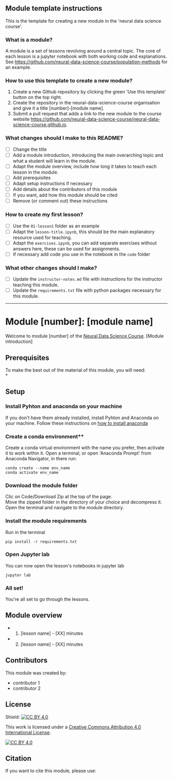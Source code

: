 [//]: # (You can remove theses instructions when you have setup the first version of the module)

## Module template instructions
This is the template for creating a new module in the 'neural data science course'.

### What is a module?
A module is a set of lessons revolving around a central topic. 
The core of each lesson is a jupyter notebook with both working code and explanations.
See https://github.com/neural-data-science-course/population-methods for an example.

### How to use this template to create a new module?
  1. Create a new Github repository by clicking the green 'Use this template' button on the top right.
  2. Create the repository in the neural-data-science-course organisation and give it a title [number]-[module name].
  3. Submit a pull request that adds a link to the new module to the course website https://github.com/neural-data-science-course/neural-data-science-course.github.io.

### What changes should I make to this README?
  - [ ] Change the title
  - [ ] Add a module introduction, introducing the main overarching topic and what a student will learn in the module.
  - [ ] Adapt the module overview, include how long it takes to teach each lesson in the module.
  - [ ] Add prerequisites
  - [ ] Adapt setup instructions if necessary
  - [ ] Add details about the contributors of this module
  - [ ] If you want, add how this module should be cited
  - [ ] Remove (or comment out) these instructions
 
### How to create my first lesson?
   - [ ] Use the `01-lesson1` folder as an example
   - [ ] Adapt the `lesson-title.ipynb`, this should be the main explanatory resource used for teaching.
   - [ ] Adapt the `exercises.ipynb`, you can add separate exercises without answers here, these can be used for assignments.
   - [ ] If necessary add code you use in the notebook in the `code` folder

### What other changes should I make?
   - [ ] Update the `instructor-notes.md` file with instructions for the instructor teaching this module.
   - [ ] Update the `requirements.txt` file with python packages necessary for this module.
----

# Module [number]: [module name] 
Welcome to module [number] of the [Neural Data Science Course]().
[Module introduction]

## Prerequisites
To make the best out of the material of this module, you will need:  
*

## Setup

### Install Pyhton and anaconda on your machine 
If you don't have them already installed, install Pyhton and Anaconda on your machine.
Follow these instructions on [how to install anaconda](https://docs.anaconda.com/anaconda/install/)

### Create a conda environment**
Create a conda virtual environment with the name you prefer, then activate it to work within it.
Open a terminal, or open 'Anaconda Prompt' from Anaconda Navigator, in there run:

```
conda create --name env_name
conda activate env_name
```


### Download the module folder
Clic on Code/Download Zip at the top of the page.  
Move the zipped folder in the directory of your choice and decompress it.  
Open the terminal and navigate to the module directory.

### Install the module requirements

Run in the terminal

```
pip install -r requirements.txt
```

### Open Jupyter lab
You can now open the lesson's notebooks in jupyter lab
```
jupyter lab
```

### All set!
You're all set to go through the lessons.

## Module overview
* 01. [lesson name] - [XX] minutes
* 02. [lesson name] - [XX] minutes


## Contributors
This module was created by:  
* contributor 1  
* contributor 2  

## License


Shield: [![CC BY 4.0][cc-by-shield]][cc-by]

This work is licensed under a
[Creative Commons Attribution 4.0 International License][cc-by].

[![CC BY 4.0][cc-by-image]][cc-by]

[cc-by]: http://creativecommons.org/licenses/by/4.0/
[cc-by-image]: https://i.creativecommons.org/l/by/4.0/88x31.png
[cc-by-shield]: https://img.shields.io/badge/License-CC%20BY%204.0-lightgrey.svg

## Citation
If you want to cite this module, please use:
